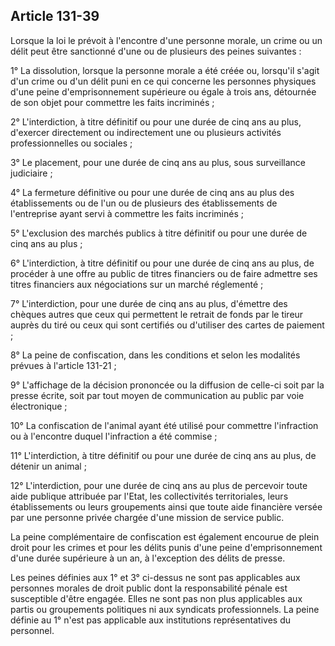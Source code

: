 Article 131-39
----
Lorsque la loi le prévoit à l'encontre d'une personne morale, un crime ou un
délit peut être sanctionné d'une ou de plusieurs des peines suivantes :

1° La dissolution, lorsque la personne morale a été créée ou, lorsqu'il s'agit
d'un crime ou d'un délit puni en ce qui concerne les personnes physiques d'une
peine d'emprisonnement supérieure ou égale à trois ans, détournée de son objet
pour commettre les faits incriminés ;

2° L'interdiction, à titre définitif ou pour une durée de cinq ans au plus,
d'exercer directement ou indirectement une ou plusieurs activités
professionnelles ou sociales ;

3° Le placement, pour une durée de cinq ans au plus, sous surveillance
judiciaire ;

4° La fermeture définitive ou pour une durée de cinq ans au plus des
établissements ou de l'un ou de plusieurs des établissements de l'entreprise
ayant servi à commettre les faits incriminés ;

5° L'exclusion des marchés publics à titre définitif ou pour une durée de cinq
ans au plus ;

6° L'interdiction, à titre définitif ou pour une durée de cinq ans au plus, de
procéder à une offre au public de titres financiers ou de faire admettre ses
titres financiers aux négociations sur un marché réglementé ;

7° L'interdiction, pour une durée de cinq ans au plus, d'émettre des chèques
autres que ceux qui permettent le retrait de fonds par le tireur auprès du tiré
ou ceux qui sont certifiés ou d'utiliser des cartes de paiement ;

8° La peine de confiscation, dans les conditions et selon les modalités prévues
à l'article 131-21 ;

9° L'affichage de la décision prononcée ou la diffusion de celle-ci soit par la
presse écrite, soit par tout moyen de communication au public par voie
électronique ;

10° La confiscation de l'animal ayant été utilisé pour commettre l'infraction ou
à l'encontre duquel l'infraction a été commise ;

11° L'interdiction, à titre définitif ou pour une durée de cinq ans au plus, de
détenir un animal ;

12° L'interdiction, pour une durée de cinq ans au plus de percevoir toute aide
publique attribuée par l'Etat, les collectivités territoriales, leurs
établissements ou leurs groupements ainsi que toute aide financière versée par
une personne privée chargée d'une mission de service public.

La peine complémentaire de confiscation est également encourue de plein droit
pour les crimes et pour les délits punis d'une peine d'emprisonnement d'une
durée supérieure à un an, à l'exception des délits de presse.

Les peines définies aux 1° et 3° ci-dessus ne sont pas applicables aux personnes
morales de droit public dont la responsabilité pénale est susceptible d'être
engagée. Elles ne sont pas non plus applicables aux partis ou groupements
politiques ni aux syndicats professionnels. La peine définie au 1° n'est pas
applicable aux institutions représentatives du personnel.
